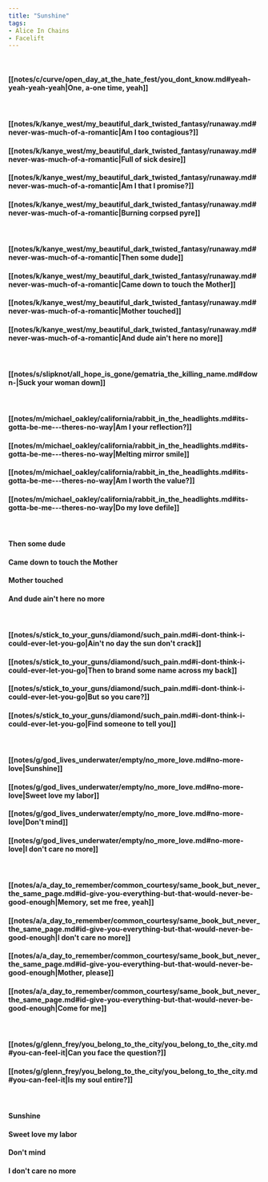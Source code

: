 ```yaml
---
title: "Sunshine"
tags:
- Alice In Chains
- Facelift
---
```

&nbsp;
#### [[notes/c/curve/open_day_at_the_hate_fest/you_dont_know.md#yeah-yeah-yeah-yeah|One, a-one time, yeah]]
&nbsp;
#### [[notes/k/kanye_west/my_beautiful_dark_twisted_fantasy/runaway.md#never-was-much-of-a-romantic|Am I too contagious?]]
#### [[notes/k/kanye_west/my_beautiful_dark_twisted_fantasy/runaway.md#never-was-much-of-a-romantic|Full of sick desire]]
#### [[notes/k/kanye_west/my_beautiful_dark_twisted_fantasy/runaway.md#never-was-much-of-a-romantic|Am I that I promise?]]
#### [[notes/k/kanye_west/my_beautiful_dark_twisted_fantasy/runaway.md#never-was-much-of-a-romantic|Burning corpsed pyre]]
&nbsp;
#### [[notes/k/kanye_west/my_beautiful_dark_twisted_fantasy/runaway.md#never-was-much-of-a-romantic|Then some dude]]
#### [[notes/k/kanye_west/my_beautiful_dark_twisted_fantasy/runaway.md#never-was-much-of-a-romantic|Came down to touch the Mother]]
#### [[notes/k/kanye_west/my_beautiful_dark_twisted_fantasy/runaway.md#never-was-much-of-a-romantic|Mother touched]]
#### [[notes/k/kanye_west/my_beautiful_dark_twisted_fantasy/runaway.md#never-was-much-of-a-romantic|And dude ain't here no more]]
&nbsp;
#### [[notes/s/slipknot/all_hope_is_gone/gematria_the_killing_name.md#down-|Suck your woman down]]
&nbsp;
#### [[notes/m/michael_oakley/california/rabbit_in_the_headlights.md#its-gotta-be-me---theres-no-way|Am I your reflection?]]
#### [[notes/m/michael_oakley/california/rabbit_in_the_headlights.md#its-gotta-be-me---theres-no-way|Melting mirror smile]]
#### [[notes/m/michael_oakley/california/rabbit_in_the_headlights.md#its-gotta-be-me---theres-no-way|Am I worth the value?]]
#### [[notes/m/michael_oakley/california/rabbit_in_the_headlights.md#its-gotta-be-me---theres-no-way|Do my love defile]]
&nbsp;
#### Then some dude
#### Came down to touch the Mother
#### Mother touched
#### And dude ain't here no more
&nbsp;
#### [[notes/s/stick_to_your_guns/diamond/such_pain.md#i-dont-think-i-could-ever-let-you-go|Ain't no day the sun don't crack]]
#### [[notes/s/stick_to_your_guns/diamond/such_pain.md#i-dont-think-i-could-ever-let-you-go|Then to brand some name across my back]]
#### [[notes/s/stick_to_your_guns/diamond/such_pain.md#i-dont-think-i-could-ever-let-you-go|But so you care?]]
#### [[notes/s/stick_to_your_guns/diamond/such_pain.md#i-dont-think-i-could-ever-let-you-go|Find someone to tell you]]
&nbsp;
#### [[notes/g/god_lives_underwater/empty/no_more_love.md#no-more-love|Sunshine]]
#### [[notes/g/god_lives_underwater/empty/no_more_love.md#no-more-love|Sweet love my labor]]
#### [[notes/g/god_lives_underwater/empty/no_more_love.md#no-more-love|Don't mind]]
#### [[notes/g/god_lives_underwater/empty/no_more_love.md#no-more-love|I don't care no more]]
&nbsp;
#### [[notes/a/a_day_to_remember/common_courtesy/same_book_but_never_the_same_page.md#id-give-you-everything-but-that-would-never-be-good-enough|Memory, set me free, yeah]]
#### [[notes/a/a_day_to_remember/common_courtesy/same_book_but_never_the_same_page.md#id-give-you-everything-but-that-would-never-be-good-enough|I don't care no more]]
#### [[notes/a/a_day_to_remember/common_courtesy/same_book_but_never_the_same_page.md#id-give-you-everything-but-that-would-never-be-good-enough|Mother, please]]
#### [[notes/a/a_day_to_remember/common_courtesy/same_book_but_never_the_same_page.md#id-give-you-everything-but-that-would-never-be-good-enough|Come for me]]
&nbsp;
#### [[notes/g/glenn_frey/you_belong_to_the_city/you_belong_to_the_city.md#you-can-feel-it|Can you face the question?]]
#### [[notes/g/glenn_frey/you_belong_to_the_city/you_belong_to_the_city.md#you-can-feel-it|Is my soul entire?]]
&nbsp;
#### Sunshine
#### Sweet love my labor
#### Don't mind
#### I don't care no more
